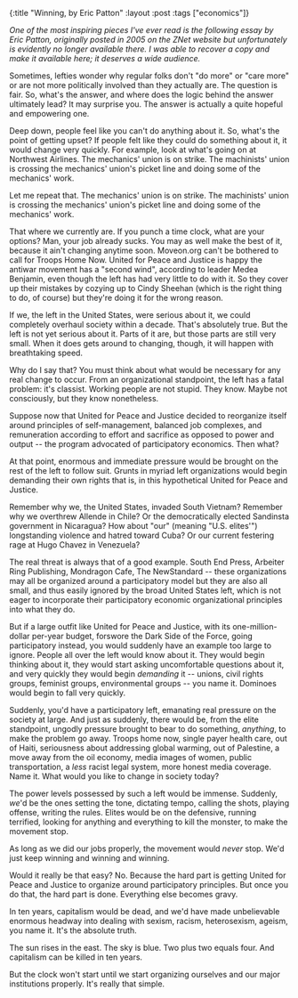 {:title "Winning, by Eric Patton"
:layout :post
:tags  ["economics"]}

_One of the most inspiring pieces I've ever read is the following essay by Eric Patton, originally posted in 2005 on the ZNet website but unfortunately is evidently no longer available there. I was able to recover a copy and make it available here; it deserves a wide audience._  
  
Sometimes, lefties wonder why regular folks don't "do more" or "care more"
or are not more politically involved than they actually are. The question is
fair. So, what's the answer, and where does the logic behind the answer
ultimately lead? It may surprise you. The answer is actually a quite hopeful
and empowering one.  
  
Deep down, people feel like you can't do anything about it. So, what's the
point of getting upset? If people felt like they could do something about it,
it would change very quickly. For example, look at what's going on at
Northwest Airlines. The mechanics' union is on strike. The machinists' union
is crossing the mechanics' union's picket line and doing some of the
mechanics' work.  
  
Let me repeat that. The mechanics' union is on strike. The machinists' union
is crossing the mechanics' union's picket line and doing some of the
mechanics' work.  
  
That where we currently are. If you punch a time clock, what are your options?
Man, your job already sucks. You may as well make the best of it, because it
ain't changing anytime soon. Moveon.org can't be bothered to call for Troops
Home Now. United for Peace and Justice is happy the antiwar movement has a
"second wind", according to leader Medea Benjamin, even though the left has
had very little to do with it. So they cover up their mistakes by cozying up
to Cindy Sheehan (which is the right thing to do, of course) but they're doing
it for the wrong reason.  
  
If we, the left in the United States, were serious about it, we could
completely overhaul society within a decade. That's absolutely true. But the
left is not yet serious about it. Parts of it are, but those parts are still
very small. When it does gets around to changing, though, it will happen with
breathtaking speed.  
  
Why do I say that? You must think about what would be necessary for any real
change to occur. From an organizational standpoint, the left has a fatal
problem: it's classist. Working people are not stupid. They know. Maybe not
consciously, but they know nonetheless.  
  
Suppose now that United for Peace and Justice decided to reorganize itself
around principles of self-management, balanced job complexes, and remuneration
according to effort and sacrifice as opposed to power and output -- the
program advocated of participatory economics. Then what?  
  
At that point, enormous and immediate pressure would be brought on the rest of
the left to follow suit. Grunts in myriad left organizations would begin
demanding their own rights that is, in this hypothetical United for Peace and
Justice.  
  
Remember why we, the United States, invaded South Vietnam? Remember why we
overthrew Allende in Chile? Or the democratically elected Sandinsta government
in Nicaragua? How about "our" (meaning "U.S. elites'") longstanding
violence and hatred toward Cuba? Or our current festering rage at Hugo Chavez
in Venezuela?  
  
The real threat is always that of a good example. South End Press, Arbeiter
Ring Publishing, Mondragon Cafe, The NewStandard -- these organizations may
all be organized around a participatory model but they are also all small, and
thus easily ignored by the broad United States left, which is not eager to
incorporate their participatory economic organizational principles into what
they do.  
  
But if a large outfit like United for Peace and Justice, with its one-million-dollar per-year budget, forswore the Dark Side of the Force, going
participatory instead, you would suddenly have an example too large to ignore.
People all over the left would know about it. They would begin thinking about
it, they would start asking uncomfortable questions about it, and very quickly
they would begin _demanding_ it -- unions, civil rights groups, feminist
groups, environmental groups -- you name it. Dominoes would begin to fall very
quickly.  
  
Suddenly, you'd have a participatory left, emanating real pressure on the
society at large. And just as suddenly, there would be, from the elite
standpoint, ungodly pressure brought to bear to do something, _anything_, to
make the problem go away. Troops home now, single payer health care, out of
Haiti, seriousness about addressing global warming, out of Palestine, a move
away from the oil economy, media images of women, public transportation, a
_less_ racist legal system, more honest media coverage. Name it. What would
you like to change in society today?  
  
The power levels possessed by such a left would be immense. Suddenly, _we_'d
be the ones setting the tone, dictating tempo, calling the shots, playing
offense, writing the rules. Elites would be on the defensive, running
terrified, looking for anything and everything to kill the monster, to make
the movement stop.  
  
As long as we did our jobs properly, the movement would _never_ stop. We'd
just keep winning and winning and winning.  
  
Would it really be that easy? No. Because the hard part is getting United for
Peace and Justice to organize around participatory principles. But once you do that, the hard part is done. Everything else becomes gravy.  
  
In ten years, capitalism would be dead, and we'd have made unbelievable
enormous headway into dealing with sexism, racism, heterosexism, ageism, you
name it. It's the absolute truth.  
  
The sun rises in the east. The sky is blue. Two plus two equals four. And
capitalism can be killed in ten years.  
  
But the clock won't start until we start organizing ourselves and our major
institutions properly. It's really that simple.

